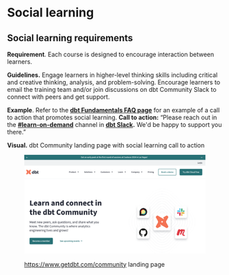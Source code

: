 # Social learning

## Social learning requirements

**Requirement**. Each course is designed to encourage interaction between learners.

**Guidelines.** Engage learners in higher-level thinking skills including critical and creative thinking, analysis, and problem-solving. Encourage learners to email the training team and/or join discussions on dbt Community Slack to connect with peers and get support.

**Example**. Refer to the [**dbt Fundamentals FAQ page**](https://learn.getdbt.com/learn/course/dbt-fundamentals/welcome-to-dbt-fundamentals-5min/welcome?page=2) for an example of a call to action that promotes social learning. **Call to action:** “Please reach out in the [**#learn-on-demand**](https://getdbt.slack.com/archives/C01DU491K1A/p1670356944621679) channel in [**dbt Slack**](https://www.getdbt.com/community)**.** We'd be happy to support you there.”

**Visual.** dbt Community landing page with social learning call to action

<figure><img src="../.gitbook/assets/dbt community-2024-08-07 at 10.22.43 AM.png" alt=""><figcaption><p><a href="https://www.getdbt.com/community">https://www.getdbt.com/community</a> landing page</p></figcaption></figure>
